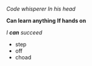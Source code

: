 *Code whisperer*
_In his head_

**Can learn anything**
__If hands on__

_I **can** succeed_

- step
- off
- choad
